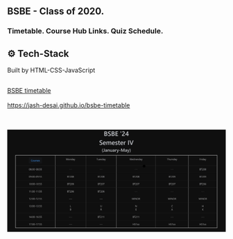 ## BSBE - Class of 2020.
### Timetable.  Course Hub Links.  Quiz Schedule.

## ⚙️ Tech-Stack
Built by HTML-CSS-JavaScript

##
<p>
 <a href ="https://jash-desai.github.io/bsbe-timetable" target="_blank" /> BSBE timetable </a>
 </br></br>
 <a href ="https://jash-desai.github.io/bsbe-timetable" target="_blank" /> https://jash-desai.github.io/bsbe-timetable </a>
</br> </br> </br>
</p>
<p>
 <img size="20" src = "https://raw.githubusercontent.com/jash-desai/bsbe-timetable/main/assets/timetable.jpg">
</p>
